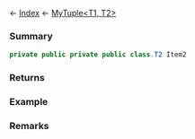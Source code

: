 ← [Index](Api-Index) ← [MyTuple<T1, T2>](VRage.MyTuple`2)

### Summary

```csharp
private public private public class.T2 Item2
```

### Returns

### Example

### Remarks

